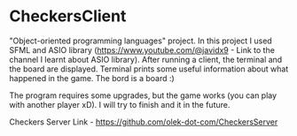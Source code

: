 # CheckersClient
"Object-oriented programming languages" project.
In this project I used SFML and ASIO library (https://www.youtube.com/@javidx9 - Link to the channel I learnt about ASIO library). After running a client, the terminal and the board are displayed. Terminal prints some useful information about what happened in the game. The bord is a board :) 

The program requires some upgrades, but the game works (you can play with another player xD). I will try to finish and it in the future.

Checkers Server Link - https://github.com/olek-dot-com/CheckersServer
